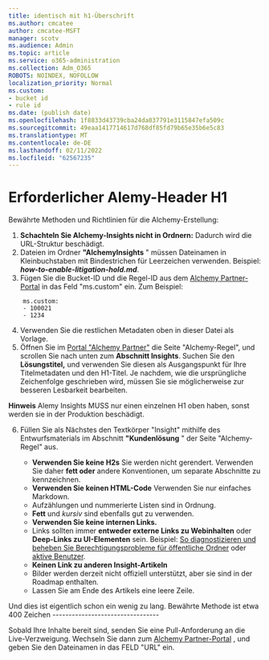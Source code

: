 ```yaml
---
title: identisch mit h1-Überschrift
ms.author: cmcatee
author: cmcatee-MSFT
manager: scotv
ms.audience: Admin
ms.topic: article
ms.service: o365-administration
ms.collection: Adm_O365
ROBOTS: NOINDEX, NOFOLLOW
localization_priority: Normal
ms.custom:
- bucket id
- rule id
ms.date: (publish date)
ms.openlocfilehash: 1f8833d43739cba24da037791e3115847efa509c
ms.sourcegitcommit: 49eaa1417714617d768df85fd79b65e35b6e5c83
ms.translationtype: MT
ms.contentlocale: de-DE
ms.lasthandoff: 02/11/2022
ms.locfileid: "62567235"
---
```

# <a name="required-alchemy-header-h1"></a>Erforderlicher Alemy-Header H1

Bewährte Methoden und Richtlinien für die Alchemy-Erstellung:

1. **Schachteln Sie Alchemy-Insights nicht in Ordnern:** Dadurch wird die URL-Struktur beschädigt.
2. Dateien im Ordner **"AlchemyInsights** " müssen Dateinamen in Kleinbuchstaben mit Bindestrichen für Leerzeichen verwenden. Beispiel: **_how-to-enable-litigation-hold.md_**.
3. Fügen Sie die Bucket-ID und die Regel-ID aus dem [Alchemy Partner-Portal](https://alchemyportal.azurewebsites.net) in das Feld "ms.custom" ein. Zum Beispiel: 

```
    ms.custom:
    - 100021
    - 1234
```
4. Verwenden Sie die restlichen Metadaten oben in dieser Datei als Vorlage.
5. Öffnen Sie im [Portal "Alchemy Partner"](https://alchemyportal.azurewebsites.net) die Seite "Alchemy-Regel", und scrollen Sie nach unten zum **Abschnitt Insights**. Suchen Sie den **Lösungstitel,** und verwenden Sie diesen als Ausgangspunkt für Ihre Titelmetadaten und den H1-Titel. Je nachdem, wie die ursprüngliche Zeichenfolge geschrieben wird, müssen Sie sie möglicherweise zur besseren Lesbarkeit bearbeiten.


**Hinweis** Alemy Insights MUSS nur einen einzelnen H1 oben haben, sonst werden sie in der Produktion beschädigt.

6. Füllen Sie als Nächstes den Textkörper "Insight" mithilfe des Entwurfsmaterials im Abschnitt **"Kundenlösung** " der Seite "Alchemy-Regel" aus.

   - **Verwenden Sie keine H2s** Sie werden nicht gerendert. Verwenden Sie daher **fett oder** andere Konventionen, um separate Abschnitte zu kennzeichnen.
   - **Verwenden Sie keinen HTML-Code** Verwenden Sie nur einfaches Markdown.
   - Aufzählungen und nummerierte Listen sind in Ordnung.
   - **Fett** und *kursiv* sind ebenfalls gut zu verwenden.
   - **Verwenden Sie keine internen Links.**
   - Links sollten immer **entweder externe Links zu Webinhalten** oder **Deep-Links zu UI-Elementen** sein. Beispiel: [So diagnostizieren und beheben Sie Berechtigungsprobleme für öffentliche Ordner](https://docs.microsoft.com/exchange/troubleshoot/public-folders/public-folder-permission-issues) oder [aktive Benutzer](https://admin.microsoft.com/Adminportal/Home?source=applauncher#/users).
   - **Keinen Link zu anderen Insight-Artikeln**
   - Bilder werden derzeit nicht offiziell unterstützt, aber sie sind in der Roadmap enthalten.
   - Lassen Sie am Ende des Artikels eine leere Zeile.

Und dies ist eigentlich schon ein wenig zu lang. Bewährte Methode ist etwa 400 Zeichen ---------------------------------

Sobald Ihre Inhalte bereit sind, senden Sie eine Pull-Anforderung an die Live-Verzweigung. Wechseln Sie dann zum [Alchemy Partner-Portal](https://alchemyportal.azurewebsites.net) , und geben Sie den Dateinamen in das FELD "URL" ein.
